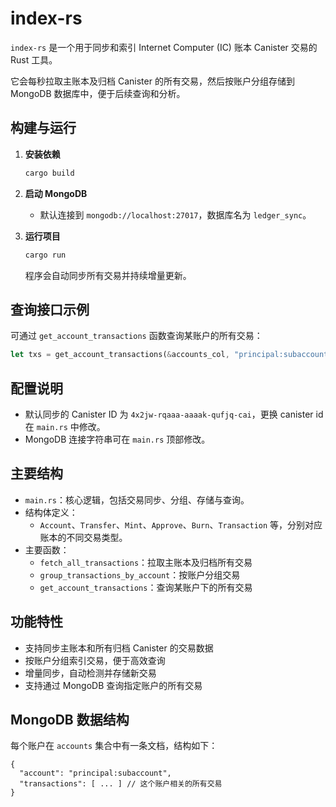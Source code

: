 # index-rs

`index-rs` 是一个用于同步和索引 Internet Computer (IC) 账本 Canister 交易的 Rust 工具。

它会每秒拉取主账本及归档 Canister 的所有交易，然后按账户分组存储到 MongoDB 数据库中，便于后续查询和分析。

## 构建与运行

1. **安装依赖**
   ```bash
   cargo build
   ```

2. **启动 MongoDB**
   - 默认连接到 `mongodb://localhost:27017`，数据库名为 `ledger_sync`。

3. **运行项目**
   ```bash
   cargo run
   ```

   程序会自动同步所有交易并持续增量更新。

## 查询接口示例

可通过 `get_account_transactions` 函数查询某账户的所有交易：

```rust
let txs = get_account_transactions(&accounts_col, "principal:subaccount").await?;
```

## 配置说明

- 默认同步的 Canister ID 为 `4x2jw-rqaaa-aaaak-qufjq-cai`，更换 canister id 在 `main.rs` 中修改。
- MongoDB 连接字符串可在 `main.rs` 顶部修改。

## 主要结构

- `main.rs`：核心逻辑，包括交易同步、分组、存储与查询。
- 结构体定义：
  - `Account`、`Transfer`、`Mint`、`Approve`、`Burn`、`Transaction` 等，分别对应账本的不同交易类型。
- 主要函数：
  - `fetch_all_transactions`：拉取主账本及归档所有交易
  - `group_transactions_by_account`：按账户分组交易
  - `get_account_transactions`：查询某账户下的所有交易

## 功能特性

- 支持同步主账本和所有归档 Canister 的交易数据
- 按账户分组索引交易，便于高效查询
- 增量同步，自动检测并存储新交易
- 支持通过 MongoDB 查询指定账户的所有交易

## MongoDB 数据结构

每个账户在 `accounts` 集合中有一条文档，结构如下：

```
{
  "account": "principal:subaccount",
  "transactions": [ ... ] // 这个账户相关的所有交易
}
```

